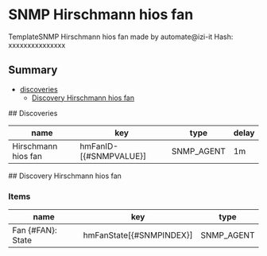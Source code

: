 # SNMP Hirschmann hios fan
TemplateSNMP Hirschmann hios fan made by automate@izi-it
Hash: xxxxxxxxxxxxxxx
## Summary
* [discoveries](#discoveries)
  * [Discovery Hirschmann hios fan ](#discovery_hirschmann_hios_fan
)
<a name="discoveries" />
## Discoveries

| name | key | type | delay |
| ------------- |------------- |------------- |------------- |
| Hirschmann hios fan | hmFanID-[{#SNMPVALUE}] | SNMP_AGENT | 1m |

<a name="discovery_hirschmann_hios_fan" />
## Discovery Hirschmann hios fan

### Items

| name | key | type |
| ------------- |------------- |------------- |
| Fan {#FAN}: State | hmFanState[{#SNMPINDEX}] | SNMP_AGENT |
